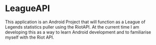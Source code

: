 
# LeagueAPI
This application is an Android Project that will function as a League of Legends statistics puller using the RiotAPI. At the current time I am developing this as a way to learn Android development and to familiarise myself with the Riot API.